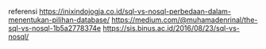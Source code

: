 referensi 
https://inixindojogja.co.id/sql-vs-nosql-perbedaan-dalam-menentukan-pilihan-database/
https://medium.com/@muhamadenrinal/the-sql-vs-nosql-1b5a2778374e
https://sis.binus.ac.id/2016/08/23/sql-vs-nosql/